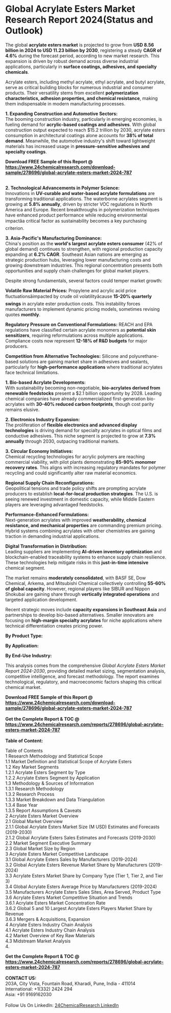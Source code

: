 <h1>Global Acrylate Esters Market Research Report 2024(Status and Outlook)</h1><p>The global <strong>acrylate esters market</strong> is projected to grow from <strong>USD 8.56 billion in 2024 to USD 11.23 billion by 2030</strong>, registering a steady <strong>CAGR of 4.6%</strong> during the forecast period, according to new market research. This expansion is driven by robust demand across diverse industrial applications, particularly in <strong>surface coatings, adhesives, and specialty chemicals</strong>.</p><p>Acrylate esters, including methyl acrylate, ethyl acrylate, and butyl acrylate, serve as critical building blocks for numerous industrial and consumer products. Their versatility stems from excellent <strong>polymerization characteristics, adhesion properties, and chemical resistance</strong>, making them indispensable in modern manufacturing processes.</p><p><strong>1. Expanding Construction and Automotive Sectors:</strong><br>
The booming construction industry, particularly in emerging economies, is fueling demand for <strong>acrylic-based coatings and adhesives</strong>. With global construction output expected to reach $15.2 trillion by 2030, acrylate esters consumption in architectural coatings alone accounts for <strong>38% of total demand</strong>. Meanwhile, the automotive industry's shift toward lightweight materials has increased usage in <strong>pressure-sensitive adhesives and specialty coatings</strong>.</p><div><b>Download FREE Sample of this Report @ 
            <a href="https://www.24chemicalresearch.com/download-sample/278696/global-acrylate-esters-market-2024-787">
            https://www.24chemicalresearch.com/download-sample/278696/global-acrylate-esters-market-2024-787</a></b></div><br><p><strong>2. Technological Advancements in Polymer Science:</strong><br>
Innovations in <strong>UV-curable and water-based acrylate formulations</strong> are transforming traditional applications. The waterborne acrylates segment is growing at <strong>5.8% annually</strong>, driven by stricter VOC regulations in North America and Europe. Recent breakthroughs in polymerization techniques have enhanced product performance while reducing environmental impactâa critical factor as sustainability becomes a key purchasing criterion.</p><p><strong>3. Asia-Pacific's Manufacturing Dominance:</strong><br>
China's position as the <strong>world's largest acrylate esters consumer</strong> (42% of global demand) continues to strengthen, with regional production capacity expanding at <strong>6.2% CAGR</strong>. Southeast Asian nations are emerging as strategic production hubs, leveraging lower manufacturing costs and growing downstream industries. This regional concentration presents both opportunities and supply chain challenges for global market players.</p><p>Despite strong fundamentals, several factors could temper market growth:</p><p><strong>Volatile Raw Material Prices:</strong> Propylene and acrylic acid price fluctuationsâimpacted by crude oil volatilityâcause <strong>15-20% quarterly swings</strong> in acrylate ester production costs. This instability forces manufacturers to implement dynamic pricing models, sometimes revising quotes <strong>monthly</strong>.</p><p><strong>Regulatory Pressure on Conventional Formulations:</strong> REACH and EPA regulations have classified certain acrylate monomers as <strong>potential skin sensitizers</strong>, requiring reformulations across multiple applications. Compliance costs now represent <strong>12-18% of R&amp;D budgets</strong> for major producers.</p><p><strong>Competition from Alternative Technologies:</strong> Silicone and polyurethane-based solutions are gaining market share in adhesives and sealants, particularly for <strong>high-performance applications</strong> where traditional acrylates face technical limitations.</p><p><strong>1. Bio-based Acrylate Developments:</strong><br>
With sustainability becoming non-negotiable, <strong>bio-acrylates derived from renewable feedstocks</strong> present a $2.1 billion opportunity by 2028. Leading chemical companies have already commercialized first-generation bio-acrylates with <strong>30-40% reduced carbon footprints</strong>, though cost parity remains elusive.</p><p><strong>2. Electronics Industry Expansion:</strong><br>
The proliferation of <strong>flexible electronics and advanced display technologies</strong> is driving demand for specialty acrylates in optical films and conductive adhesives. This niche segment is projected to grow at <strong>7.3% annually</strong> through 2030, outpacing traditional markets.</p><p><strong>3. Circular Economy Initiatives:</strong><br>
Chemical recycling technologies for acrylic polymers are reaching commercial viability, with pilot plants demonstrating <strong>85-90% monomer recovery rates</strong>. This aligns with increasing regulatory mandates for polymer recycling and could significantly alter raw material economics.</p><p><strong>Regional Supply Chain Reconfigurations:</strong><br>
	Geopolitical tensions and trade policy shifts are prompting acrylate producers to establish <strong>local-for-local production strategies</strong>. The U.S. is seeing renewed investment in domestic capacity, while Middle Eastern players are leveraging advantaged feedstocks.</p><p><strong>Performance-Enhanced Formulations:</strong><br>
	Next-generation acrylates with improved <strong>weatherability, chemical resistance, and mechanical properties</strong> are commanding premium pricing. Hybrid systems combining acrylates with other chemistries are gaining traction in demanding industrial applications.</p><p><strong>Digital Transformation in Distribution:</strong><br>
	Leading suppliers are implementing <strong>AI-driven inventory optimization</strong> and blockchain-enabled traceability systems to enhance supply chain resilience. These technologies help mitigate risks in this <strong>just-in-time intensive</strong> chemical segment.</p><p>The market remains <strong>moderately consolidated</strong>, with BASF SE, Dow Chemical, Arkema, and Mitsubishi Chemical collectively controlling <strong>55-60% of global capacity</strong>. However, regional players like SIBUR and Nippon Shokubai are gaining share through <strong>vertically integrated operations</strong> and targeted application development.</p><p>Recent strategic moves include <strong>capacity expansions in Southeast Asia</strong> and partnerships to develop bio-based alternatives. Smaller innovators are focusing on <strong>high-margin specialty acrylates</strong> for niche applications where technical differentiation creates pricing power.</p><p><strong>By Product Type:</strong></p><p><strong>By Application:</strong></p><p><strong>By End-Use Industry:</strong></p><p>This analysis comes from the comprehensive <em>Global Acrylate Esters Market Report 2024-2030</em>, providing detailed market sizing, segmentation analysis, competitive intelligence, and forecast methodology. The report examines technological, regulatory, and macroeconomic factors shaping this critical chemical market.</p><div><b>Download FREE Sample of this Report @ 
            <a href="https://www.24chemicalresearch.com/download-sample/278696/global-acrylate-esters-market-2024-787">
            https://www.24chemicalresearch.com/download-sample/278696/global-acrylate-esters-market-2024-787</a></b></div><br><div><b>Get the Complete Report & TOC @ 
            <a href="https://www.24chemicalresearch.com/reports/278696/global-acrylate-esters-market-2024-787">
            https://www.24chemicalresearch.com/reports/278696/global-acrylate-esters-market-2024-787</a></b></div><br>
            <b>Table of Content:</b><p>Table of Contents<br />
1 Research Methodology and Statistical Scope<br />
1.1 Market Definition and Statistical Scope of Acrylate Esters<br />
1.2 Key Market Segments<br />
1.2.1 Acrylate Esters Segment by Type<br />
1.2.2 Acrylate Esters Segment by Application<br />
1.3 Methodology & Sources of Information<br />
1.3.1 Research Methodology<br />
1.3.2 Research Process<br />
1.3.3 Market Breakdown and Data Triangulation<br />
1.3.4 Base Year<br />
1.3.5 Report Assumptions & Caveats<br />
2 Acrylate Esters Market Overview<br />
2.1 Global Market Overview<br />
2.1.1 Global Acrylate Esters Market Size (M USD) Estimates and Forecasts (2019-2030)<br />
2.1.2 Global Acrylate Esters Sales Estimates and Forecasts (2019-2030)<br />
2.2 Market Segment Executive Summary<br />
2.3 Global Market Size by Region<br />
3 Acrylate Esters Market Competitive Landscape<br />
3.1 Global Acrylate Esters Sales by Manufacturers (2019-2024)<br />
3.2 Global Acrylate Esters Revenue Market Share by Manufacturers (2019-2024)<br />
3.3 Acrylate Esters Market Share by Company Type (Tier 1, Tier 2, and Tier 3)<br />
3.4 Global Acrylate Esters Average Price by Manufacturers (2019-2024)<br />
3.5 Manufacturers Acrylate Esters Sales Sites, Area Served, Product Type<br />
3.6 Acrylate Esters Market Competitive Situation and Trends<br />
3.6.1 Acrylate Esters Market Concentration Rate<br />
3.6.2 Global 5 and 10 Largest Acrylate Esters Players Market Share by Revenue<br />
3.6.3 Mergers & Acquisitions, Expansion<br />
4 Acrylate Esters Industry Chain Analysis<br />
4.1 Acrylate Esters Industry Chain Analysis<br />
4.2 Market Overview of Key Raw Materials<br />
4.3 Midstream Market Analysis<br />
4.</p><div><b>Get the Complete Report & TOC @ 
            <a href="https://www.24chemicalresearch.com/reports/278696/global-acrylate-esters-market-2024-787">
            https://www.24chemicalresearch.com/reports/278696/global-acrylate-esters-market-2024-787</a></b></div><br><b>CONTACT US:</b><br>
            203A, City Vista, Fountain Road, Kharadi, Pune, India - 411014<br>
            International: +1(332) 2424 294<br>
            Asia: +91 9169162030 <br><br>
            Follow Us On LinkedIn: <a href="https://www.linkedin.com/company/24chemicalresearch/">24ChemicalResearch LinkedIn</a>